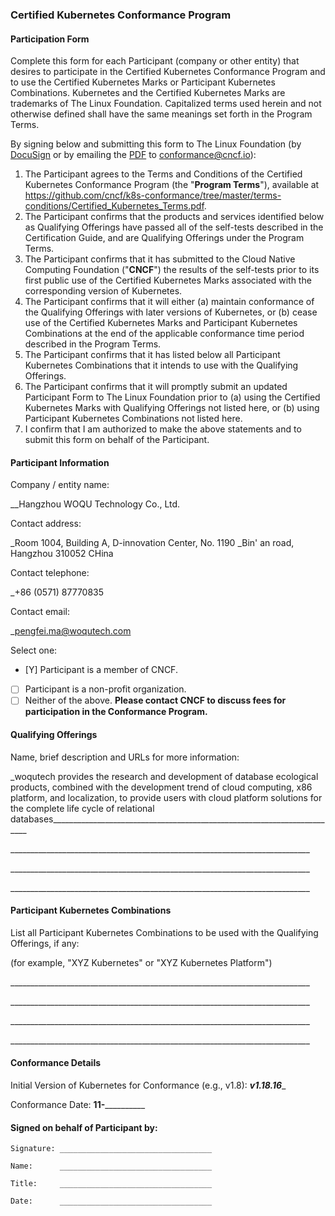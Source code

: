 ### Certified Kubernetes Conformance Program
#### Participation Form

Complete this form for each Participant (company or other entity) that desires to participate in the Certified Kubernetes Conformance Program and to use the Certified Kubernetes Marks or Participant Kubernetes Combinations. Kubernetes and the Certified Kubernetes Marks are trademarks of The Linux Foundation. Capitalized terms used herein and not otherwise defined shall have the same meanings set forth in the Program Terms.

By signing below and submitting this form to The Linux Foundation (by [DocuSign](https://na3.docusign.net/Member/PowerFormSigning.aspx?PowerFormId=ba08f93a-65ca-4c5d-8210-d5c858bb9208) or by emailing the [PDF](https://github.com/cncf/k8s-conformance/raw/master/participation-form/Certified_Kubernetes_Form.pdf) to [conformance@cncf.io](mailto:conformance@cncf.io)):

1.  The Participant agrees to the Terms and Conditions of the Certified Kubernetes Conformance Program (the "**Program Terms**"), available at <https://github.com/cncf/k8s-conformance/tree/master/terms-conditions/Certified_Kubernetes_Terms.pdf>.
2.  The Participant confirms that the products and services identified below as Qualifying Offerings have passed all of the self-tests described in the Certification Guide, and are Qualifying Offerings under the Program Terms.
3.  The Participant confirms that it has submitted to the Cloud Native Computing Foundation ("**CNCF**") the results of the self-tests prior to its first public use of the Certified Kubernetes Marks associated with the corresponding version of Kubernetes.
4.  The Participant confirms that it will either (a) maintain conformance of the Qualifying Offerings with later versions of Kubernetes, or (b) cease use of the Certified Kubernetes Marks and Participant Kubernetes Combinations at the end of the applicable conformance time period described in the Program Terms.
5. The Participant confirms that it has listed below all Participant Kubernetes Combinations that it intends to use with the Qualifying Offerings.
6.  The Participant confirms that it will promptly submit an updated Participant Form to The Linux Foundation prior to (a) using the Certified Kubernetes Marks with Qualifying Offerings not listed here, or (b) using Participant Kubernetes Combinations not listed here.
7.  I confirm that I am authorized to make the above statements and to submit this form on behalf of the Participant.


#### Participant Information


Company / entity name:

\__Hangzhou WOQU Technology Co., Ltd.

Contact address:

\_Room 1004, Building A, D-innovation Center, No. 1190
\_Bin' an road, Hangzhou 310052 CHina

Contact telephone:

\_+86 (0571) 87770835

Contact email:

\_pengfei.ma@woqutech.com


Select one:

 - [Y] Participant is a member of CNCF.
 - [ ] Participant is a non-profit organization.
 - [ ] Neither of the above. **Please contact CNCF to discuss fees for participation in the Conformance Program.**

#### Qualifying Offerings

Name, brief description and URLs for more information:

\_woqutech provides the research and development of database ecological products, 
combined with the development trend of cloud computing, x86 platform, and localization, 
to provide users with cloud platform solutions for the complete life cycle of relational 
databases________________________________________________________________________

\___________________________________________________________________________

\___________________________________________________________________________

\___________________________________________________________________________


#### Participant Kubernetes Combinations

List all Participant Kubernetes Combinations to be used with the Qualifying Offerings, if any:

(for example, "XYZ Kubernetes" or "XYZ Kubernetes Platform")

\___________________________________________________________________________

\___________________________________________________________________________

\___________________________________________________________________________

\___________________________________________________________________________


#### Conformance Details

Initial Version of Kubernetes for Conformance (e.g., v1.8): ___v1.18.16____

Conformance Date: ____11-______________


#### Signed on behalf of Participant by:

```
Signature: __________________________________

Name:      __________________________________

Title:     __________________________________

Date:      __________________________________
```
